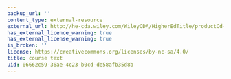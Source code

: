```yaml
---
backup_url: ''
content_type: external-resource
external_url: http://he-cda.wiley.com/WileyCDA/HigherEdTitle/productCd-0471457280,courseCd-E40800.html
has_external_licence_warning: true
has_external_license_warning: true
is_broken: ''
license: https://creativecommons.org/licenses/by-nc-sa/4.0/
title: course text
uid: 06662c59-36ae-4c23-b0cd-de58afb35d8b
---
```

